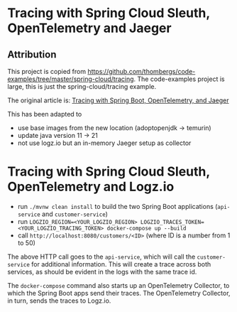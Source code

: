 # Tracing with Spring Cloud Sleuth, OpenTelemetry and Jaeger

## Attribution

This project is copied from https://github.com/thombergs/code-examples/tree/master/spring-cloud/tracing.
The code-examples project is large, this is just the spring-cloud/tracing example.

The original article is: [Tracing with Spring Boot, OpenTelemetry, and Jaeger](https://reflectoring.io/spring-boot-tracing)

This has been adapted to
- use base images from the new location (adoptopenjdk -> temurin)
- update java version 11 -> 21
- not use logz.io but an in-memory Jaeger setup as collector


# Tracing with Spring Cloud Sleuth, OpenTelemetry and Logz.io

- run `./mvnw clean install` to build the two Spring Boot applications (`api-service` and `customer-service`)
- run `LOGZIO_REGION=<YOUR_LOGZIO_REGION> LOGZIO_TRACES_TOKEN=<YOUR_LOGZIO_TRACING_TOKEN> docker-compose up --build`
- call `http://localhost:8080/customers/<ID>` (where ID is a number from 1 to 50)

The above HTTP call goes to the `api-service`, which will call the `customer-service` for additional information. This will create a trace across both services, as should be evident in the logs with the same trace id.

The `docker-compose` command also starts up an OpenTelemetry Collector, to which the Spring Boot apps send their traces. The OpenTelemetry Collector, in turn, sends the traces to Logz.io.



